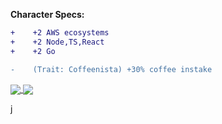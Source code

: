 
**Character Specs:**
```diff
+    +2 AWS ecosystems
+    +2 Node,TS,React
+    +2 Go

-    (Trait: Coffeenista) +30% coffee instake
```


<a href="https://github.com/meta">
  <img align="center" src="https://github-readme-stats.vercel.app/api?username=meta&count_private=true&show_icons=true&include_all_commits=true" />
</a>
<a href="https://github.com/meta">
  <img align="center" src="https://github-readme-stats.vercel.app/api/top-langs/?username=meta&layout=compact" />
</a>

j
